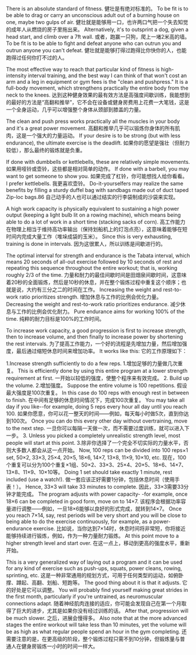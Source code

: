 There is an absolute standard of fitness. 
健壮是有绝对标准的。
To be fit is to be able to drag or carry an  unconscious  adult  out  of  a  burning  house  on  one,  maybe  two  gulps  of  air. 
健壮就是能够用一口，也许两口气把一个失去知觉的成年人从燃烧的房子里拖出来。
Alternatively, it's to outsprint a dog, given a head start, and climb over a 7ft wall. 
或者，跑赢一只狗，爬上一堵2米高的墙。
To be fit is to be able to fight and defeat anyone who can outrun you and outrun anyone you can't defeat. 
健壮就是能够打得过跑得比你快你的人，也能跑得过任何你打不过的人。

The  most  effective  way  to  reach  that  particular  kind  of  fitness  is  high- intensity interval training, and the best way I can think of that won't cost an arm and a leg in equipment or gym fees is the "clean and pushpress." It is a full-body movement,  which  strengthens  practically  the  entire  body  from  the  neck  to  the knees. 
达到这种健身效果的最有效方法是高强度间歇训练，我能想到的最好的方法是“高翻和推举”，它不会在设备或健身房费用上花费一大笔钱，这是一个全身运动，几乎可以增强整个身体从颈部到膝盖的力量。

The clean and push press works practically all the muscles in your body and it's  a  great  power  movement. 
高翻和推举几乎可以锻炼你身体的所有肌肉，这是一个强大的力量运动。
If  your  desire  is  to  be  strong  (but  with  less endurance), the ultimate exercise is the deadlift. 
如果你的愿望是强壮（但耐力较低），那么最终的锻炼就是负重。

If done with dumbbells or kettlebells, these are relatively simple movements. 
如果用哑铃或壶铃，这些都是相对简单的动作。
If  done  with  a  barbell,  you  may  want  to  get  someone  to  show  you. 
如果完成了杠铃，你可能想找人给你看看。
I  prefer kettlebells. 
我更喜欢壶铃。
Do-it-yourselfers  may  realize  the  same  benefits  by  filling  a  sturdy duffel bag with sandbags made out of duct taped Zip-loc bags.86 
自己动手的人也可以通过结实的行李袋制成的沙袋来实现。

A  high  work  capacity  is  physically  equivalent  to  sustaining  a  high  power output (keeping a light bulb lit on a rowing machine), which means being able to do  a  lot  of  work  in  a  short  time  (stacking  sacks  of  corn). 
高工作能力在物理上相当于维持高功率输出（保持划船机上的灯泡点亮），这意味着能够在短时间内完成大量工作（堆垛成袋的玉米）。
Since  this  is  very exhausting, training is done in intervals. 
因为这很累人，所以训练是间歇进行的。

The optimal interval for strength and endurance is the Tabata interval, which means  20  seconds  of  all-out  exercise  followed  by  10  seconds  of  rest  and repeating this sequence throughout the entire workout; that is, working roughly 2/3 of the time. 
力量和耐力的最佳间歇时间是田畑泉间歇时间，这意味着20秒的全面锻炼，然后是10秒的休息，并在整个锻炼过程中重复这个顺序；也就是说，大约有三分之二的时间在工作。
Increasing the weight and rest-to-work ratio prioritizes strength. 
增加休息与工作的比例会优化力量。
Decreasing  the  weight  and  rest-to-work  ratio  prioritizes  endurance. 
减少休息与工作的比例会优化耐力。
Pure endurance aims for working 100% of the time. 
纯粹的耐力目标是100%的工作时间。

To  increase  work  capacity,  a  good  progression  is  first  to  increase  strength, then to increase volume, and then finally to increase power by shortening the rest intervals. 
为了提高工作能力，一个好的流程是先增加力量，然后增加强度，最后通过缩短休息时间来增加功率。
It works like this: 
它的工作原理如下：

1.Increase  strength  sufficiently  to  do  a  few  reps. 
1.增加足够的力量做几次重复。
This  is  efficiently  done  by using this entire program at a lower strength requirement at first. 
一开始以较低的强度，使整个程序来有效完成。
2. Build up the volume. 
2.增加强度。
Suppose the entire volume is 100 repetitions. 
假设最大强度是100次重复。
In this case  do  100  reps  with  enough  rest  in  between  to  finish. 
在中间有足够的休息时间情况下，完成100次重复。
You  may  take  all day if you like--for example, doing 5 reps every hour all day until you reach 100. 
如果你愿意，你可以花一整天的时间——例如，每天每小时做5次，直到你达到100次。
Once  you  can  do  this  every  other  day  without  overtraining,  move  to the next step. 
一旦你可以每隔一天做一次，而不需要过度训练，就可以进入下一步。
3. Unless you picked a completely unrealistic strength level, most people will start at this point. 
3.除非你选择了一个完全不切实际的力量水平，否则大多数人都会从这一点开始。
Now, 100 reps can be divided into 100 reps×1 set, 50×2, 33×3,  25×4,  20×5,  18×6,  14×7,  13×8,  11×9,  10×10,  etc. 
现在，100个重复可以分为100个重复×1组、50×2、33×3、25×4、20×5、18×6、14×7、13×8、11×9、10×10等。
Doing  1  set should  take  exactly  1  minute,  rest  included  (use  a  watch!). 
做一套应该正好需要1分钟，包括休息时间（使用手表！）。
Hence,  33×3 will take 33 minutes to complete. 
因此，33×3需要33分钟才能完成。
The program adjusts with power capacity- -for example, once 18×6 can be completed in good form, move on to 14×7. 
该程序会根据功率容量进行调整——例如，一旦18×6能够以良好的形式完成，就转到14×7。
Once you reach 7×14, say, rest periods will be very short and you will be close to being able to do the exercise continuously, for example, as a power- endurance exercise. 
比如说，当你达到7×14时，休息时间将非常短，你将接近能够持续进行锻炼，例如，作为一种力量耐力锻炼。
At this point move to a higher strength level and start over. 
在这一点上，移动到更高的强度水平，重新开始。

This is a very generalized way of laying out a program and it can be used for any kind of exercise such  as  push-ups,  squats,  power  cleans,  rowing,  sprinting, etc. 
这是一种非常通用的规划方式，可用于任何类型的运动，如俯卧撑、蹲起、高翻、划船、短跑等。
The  good  thing  about  it  is  that  it  adjusts. 
它的好处是它可以调整。
You  will  probably  find  yourself making  great  strides  in  the  first  month,  particularly  if  you're  untrained,  as neuromuscular  connections  adapt. 
随着神经肌肉连接的适应，你可能会发现自己在第一个月取得了巨大的进步，尤其是如果你没有经过训练的话。
After  that,  progression  will  be  much  slower. 
之后，进展会慢得多。
Also note that at the more advanced stages the entire workout will take less than 10 minutes, yet the volume will be as high as what regular people spend an hour in the gym completing.
还需要注意的是，在更高级的阶段，整个锻炼过程只需不到10分钟，但锻炼量与普通人在健身房锻炼一小时的时间一样大。